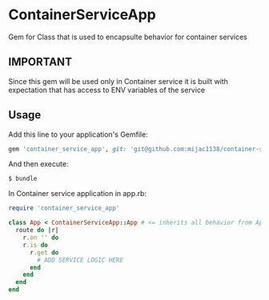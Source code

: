# ContainerServiceApp

Gem for Class that is used to encapsulte behavior for container services

## IMPORTANT
Since this gem will be used only in Container service it is built with expectation that has access to ENV variables of the service

## Usage

Add this line to your application's Gemfile:

```ruby
gem 'container_service_app', git: 'git@github.com:mijac1138/container-service-app.git', branch: 'master'
```

And then execute:

    $ bundle

In Container service application in app.rb:

  ```ruby
  require 'container_service_app'

  class App < ContainerServiceApp::App # <= inherits all behavior from App class in this gem
    route do |r|
      r.on '' do
      r.is do
        r.get do
          # ADD SERVICE LOGIC HERE
        end
      end
    end
  end
  ```

